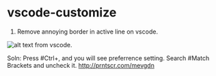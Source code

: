 # vscode-customize
1. Remove annoying border in active line on vscode.

![alt text](http://prntscr.com/mevku6.png) from vscode.

Soln: Press #Ctrl+, and you will see preferrence setting. Search #Match Brackets and uncheck it.
http://prntscr.com/mevgdn
